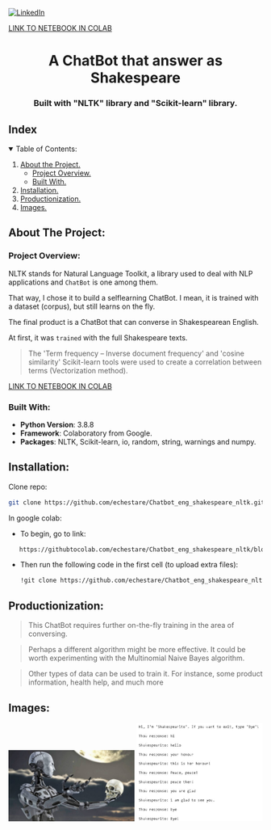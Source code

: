 
<a href="https://www.linkedin.com/in/ezequiel-nicolás-starecinch" target="_blank"><img alt="LinkedIn" src="https://img.shields.io/badge/linkedin-%230077B5.svg?&style=for-the-badge&logo=linkedin&logoColor=white" /></a>

[LINK TO NETEBOOK IN COLAB](https://colab.research.google.com/drive/1_P1OMucdAh2ysnF05Ydl8jiC1CRiIKvR?usp=sharing)

<h1 align="center"> A ChatBot that answer as Shakespeare </h1>
<h3 align="center"> Built with "NLTK" library and "Scikit-learn" library.  </h3>

<!-- TABLE OF CONTENTS -->
## Index
<details open="open">
  <summary>Table of Contents: </summary>
  <ol>
    <li>
      <a href="#about-the-project">About the Project.</a>
      <ul>
        <li><a href="#project-overview">Project Overview.</a></li>
        <li><a href="#built-with">Built With.</a></li>
      </ul>
    </li>
    <li>
      <a href="#installation">Installation.</a></li>
    </li>
    <li>
      <a href="#productionization">Productionization.</a>
    </li>
    <li>
      <a href="#images">Images.</a>
    </li>
  </ol>
</details>


<!-- ABOUT THE PROJECT -->
## About The Project:
<!-- PROJECT OVERVIEW -->
### Project Overview:

NLTK stands for Natural Language Toolkit, a library used to deal with NLP applications and `ChatBot` is one among them.

That way, I chose it to build a selflearning ChatBot. I mean, it is trained with a dataset (corpus), but still learns on the fly.

The final product is a ChatBot that can converse in Shakespearean English.

At first,  it was `trained` with the full Shakespeare texts. 

>The 'Term frequency – Inverse document frequency' and 'cosine similarity' Scikit-learn tools were used to create a correlation between terms (Vectorization method).

[LINK TO NETEBOOK IN COLAB](https://colab.research.google.com/drive/1_P1OMucdAh2ysnF05Ydl8jiC1CRiIKvR?usp=sharing)



<!-- BUILT WITH -->
### Built With:
* **Python Version**: 3.8.8
* **Framework**: Colaboratory from Google.
* **Packages**: NLTK, Scikit-learn, io, random, string, warnings and numpy.





<!-- INSTALLATION -->
## Installation: 
Clone repo:
   ```sh
   git clone https://github.com/echestare/Chatbot_eng_shakespeare_nltk.git
   ```
In google colab:
- To begin, go to link:
```sh
   https://githubtocolab.com/echestare/Chatbot_eng_shakespeare_nltk/blob/main/Chatbot_eng_shakespeare_nltk.ipynb
   ``` 
- Then run  the following code in the first cell (to upload extra files):

   ```sh
   !git clone https://github.com/echestare/Chatbot_eng_shakespeare_nltk
   ```

<!-- productionization -->
## Productionization:

>This ChatBot requires further on-the-fly training in the area of conversing.

>Perhaps a different algorithm might be more effective. It could be worth experimenting with the Multinomial Naive Bayes algorithm. 

>Other types of data can be used to train it. For instance, some product information, health help, and much more


<!-- IMAGES -->
## Images:

<img src="https://github.com/echestare/Chatbot_eng_shakespeare_nltk/blob/main/Snapshots/face.jpg" alt="drawing" width="250"/>
<img src="https://github.com/echestare/Chatbot_eng_shakespeare_nltk/blob/main/Snapshots/chat.jpg" alt="drawing" width="250"/>